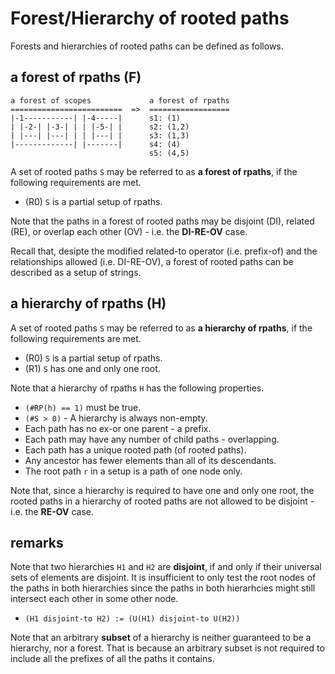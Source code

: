 
<!-- ======================================================================= -->
# Forest/Hierarchy of rooted paths

Forests and hierarchies of rooted paths can be defined as follows.

<!-- ======================================================================= -->
## a forest of rpaths (F)

```
a forest of scopes             a forest of rpaths
=========================  =>  ==================
|-1-----------| |-4-----|      s1: (1)
| |-2-| |-3-| | | |-5-| |      s2: (1,2)
| |---| |---| | | |---| |      s3: (1,3)
|-------------| |-------|      s4: (4)
                               s5: (4,5)
```

A set of rooted paths `S` may be referred to as **a forest of rpaths**,
if the following requirements are met.

* (R0) `S` is a partial setup of rpaths.

Note that the paths in a forest of rooted paths may be disjoint (DI),
related (RE), or overlap each other (OV) - i.e. the **DI-RE-OV** case.

Recall that, desipte the modified related-to operator (i.e. prefix-of) and
the relationships allowed (i.e. DI-RE-OV), a forest of rooted paths can be
described as a setup of strings.

<!-- ======================================================================= -->
## a hierarchy of rpaths (H)

A set of rooted paths `S` may be referred to as **a hierarchy of rpaths**,
if the following requirements are met.

* (R0) `S` is a partial setup of rpaths.
* (R1) `S` has one and only one root.

Note that a hierarchy of rpaths `H` has the following properties.

* `(#RP(h) == 1)` must be true.
* `(#S > 0)` - A hierarchy is always non-empty.
* Each path has no ex-or one parent - a prefix.
* Each path may have any number of child paths - overlapping.
* Each path has a unique rooted path (of rooted paths).
* Any ancestor has fewer elements than all of its descendants.
* The root path `r` in a setup is a path of one node only.

Note that, since a hierarchy is required to have one and only one root, the
rooted paths in a hierarchy of rooted paths are not allowed to be disjoint -
i.e. the **RE-OV** case.

<!-- ======================================================================= -->
## remarks

Note that two hierarchies `H1` and `H2` are **disjoint**, if and only if their
universal sets of elements are disjoint. It is insufficient to only test the
root nodes of the paths in both hierarchies since the paths in both hierarhcies
might still intersect each other in some other node.

* `(H1 disjoint-to H2) := (U(H1) disjoint-to U(H2))`

Note that an arbitrary **subset** of a hierarchy is neither guaranteed to be
a hierarchy, nor a forest. That is because an arbitrary subset is not required
to include all the prefixes of all the paths it contains.
